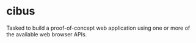 # cibus
Tasked to build a proof-of-concept web application using one or more of the available web browser APIs.
